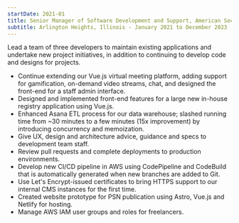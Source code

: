 ```yaml
---
startDate: 2021-01
title: Senior Manager of Software Development and Support, American Society of Plastic Surgeons
subtitle: Arlington Heights, Illinois - January 2021 to December 2023
---
```


Lead a team of three developers to maintain existing applications and undertake new project initiatives, in addition to continuing to develop code and designs for projects.

* <span class='vue mobile'>Continue extending our Vue.js virtual meeting platform, adding support for gamification, on-demand video streams, chat, and designed the front-end for a staff admin interface.</span>
* <span class='vue mobile'>Designed and implemented front-end features for a large new in-house registry application using Vue.js.</span>
* <span class='perf'>Enhanced Asana ETL process for our data warehouse; slashed running time from ~30 minutes to a few minutes (15x improvement) by introducing concurrency and memoization.</span>
* <span class='manage mobile'>Give UX, design and architecture advice, guidance and specs to development team staff.</span>
* <span class='manage'>Review pull requests and complete deployments to production environments.</span>
* <span class='ops aws'>Develop new CI/CD pipeline in AWS using CodePipeline and CodeBuild that is automatically generated when new branches are added to Git.</span>
* <span class='ops'>Use Let's Encrypt-issued certificates to bring HTTPS support to our internal CMS instances for the first time.</span>
* <span class='vue mobile astro'>Created website prototype for PSN publication using Astro, Vue.js and Netlify for hosting.</span>
* <span class='manage ops aws'>Manage AWS IAM user groups and roles for freelancers.</span>
